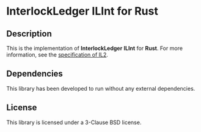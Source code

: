 # InterlockLedger ILInt for Rust

## Description

This is the implementation of **InterlockLedger** **ILInt** for **Rust**. For more information, see
the [specification of IL2](https://github.com/interlockledger/specification/tree/master/ILInt).

## Dependencies

This library has been developed to run without any external
dependencies.

## License

This library is licensed under a 3-Clause BSD license.
